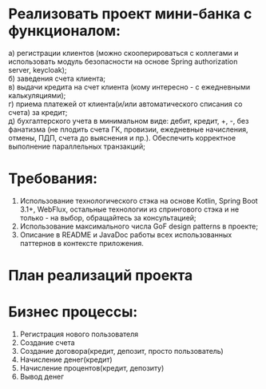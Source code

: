 # Реализовать проект мини-банка с функционалом:
а) регистрации клиентов (можно скооперироваться с коллегами и использовать модуль безопасности на основе Spring 
 authorization server, keycloak);  
б) заведения счета клиента;  
в) выдачи кредита на счет клиента (кому интересно - с ежедневными калькуляциями);  
г) приема платежей от клиента(и/или автоматического списания со счета) за кредит;  
д) бухгалтерского учета в минимальном виде: дебит, кредит, +, -, без фанатизма (не плодить счета ГК, провизии, ежедневные начисления, отмены, ПДП, счета до выяснения и пр.). Обеспечить корректное выполнение параллельных транзакций;

# Требования:   
1. Использование технологического стэка на основе Kotlin, Spring Boot 3.1+, WebFlux, остальные технологии из спрингового стэка и не только - на выбор, обращайтесь за консультацией;
2. Использование максимального числа GoF design patterns в проекте;
3. Описание в README и JavaDoc работы всех использованных паттернов в контексте приложения.



# План реализаций проекта
# Бизнес процессы:

1. Регистрация нового пользователя
3. Создание счета
4. Создание договора(кредит, депозит, просто пользователь)
5. Начисление денег(кредит)
6. Начисление процентов(кредит, депозиту)
7. Вывод денег
  
  
